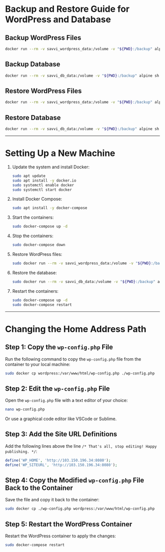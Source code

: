 # Backup and Restore Guide for WordPress and Database

## Backup WordPress Files

```bash
docker run --rm -v savvi_wordpress_data:/volume -v "${PWD}:/backup" alpine sh -c "cd /volume && tar -czvf /backup/wordpress_data.tar.gz ."
```

## Backup Database

```bash
docker run --rm -v savvi_db_data:/volume -v "${PWD}:/backup" alpine sh -c "cd /volume && tar -czvf /backup/db_data.tar.gz ."
```

## Restore WordPress Files

```bash
docker run --rm -v savvi_wordpress_data:/volume -v "${PWD}:/backup" alpine sh -c "cd /volume && tar -xzvf /backup/wordpress_data.tar.gz"
```

## Restore Database

```bash
docker run --rm -v savvi_db_data:/volume -v "${PWD}:/backup" alpine sh -c "cd /volume && tar -xzvf /backup/db_data.tar.gz"
```

---

# Setting Up a New Machine

1. Update the system and install Docker:
    ```bash
    sudo apt update
    sudo apt install -y docker.io
    sudo systemctl enable docker
    sudo systemctl start docker
    ```

2. Install Docker Compose:
    ```bash
    sudo apt install -y docker-compose
    ```

3. Start the containers:
    ```bash
    sudo docker-compose up -d
    ```

4. Stop the containers:
    ```bash
    sudo docker-compose down
    ```

5. Restore WordPress files:
    ```bash
    sudo docker run --rm -v savvi_wordpress_data:/volume -v "${PWD}:/backup" alpine sh -c "cd /volume && tar -xzvf /backup/wordpress_data.tar.gz"
    ```

6. Restore the database:
    ```bash
    sudo docker run --rm -v savvi_db_data:/volume -v "${PWD}:/backup" alpine sh -c "cd /volume && tar -xzvf /backup/db_data.tar.gz"
    ```

7. Restart the containers:
    ```bash
    sudo docker-compose up -d
    sudo docker-compose restart
    ```

---

# Changing the Home Address Path

## Step 1: Copy the `wp-config.php` File

Run the following command to copy the `wp-config.php` file from the container to your local machine:

```bash
sudo docker cp wordpress:/var/www/html/wp-config.php ./wp-config.php
```

## Step 2: Edit the `wp-config.php` File

Open the `wp-config.php` file with a text editor of your choice:

```bash
nano wp-config.php
```

Or use a graphical code editor like VSCode or Sublime.

## Step 3: Add the Site URL Definitions

Add the following lines above the line `/* That's all, stop editing! Happy publishing. */`:

```php
define('WP_HOME', 'http://103.150.196.34:8080');
define('WP_SITEURL', 'http://103.150.196.34:8080');
```

## Step 4: Copy the Modified `wp-config.php` File Back to the Container

Save the file and copy it back to the container:

```bash
sudo docker cp ./wp-config.php wordpress:/var/www/html/wp-config.php
```

## Step 5: Restart the WordPress Container

Restart the WordPress container to apply the changes:

```bash
sudo docker-compose restart
```